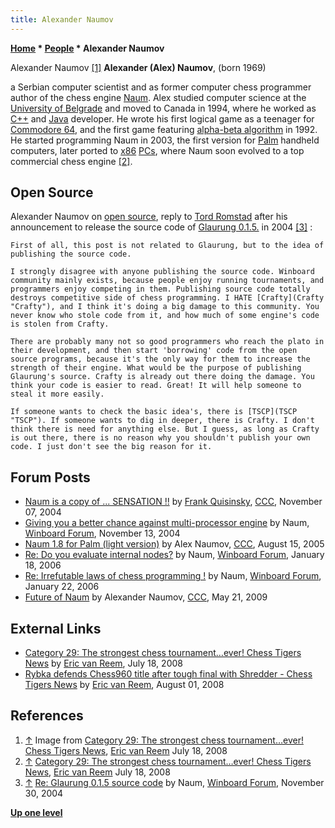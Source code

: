 ```yaml
---
title: Alexander Naumov
---
```

**[Home](Home "Home") * [People](People "People") * Alexander Naumov**

[](http://chesstigers.de/index_news.php?id=1406&rubrik=6&PHPSESSID=415fbdd3bf40f39df9e68b5bf096434f) Alexander Naumov <a id="cite-note-1" href="#cite-ref-1">[1]</a>
**Alexander (Alex) Naumov**, (born 1969)

a Serbian computer scientist and as former computer chess programmer author of the chess engine [Naum](Naum "Naum"). Alex studied computer science at the [University of Belgrade](https://en.wikipedia.org/wiki/University_of_Belgrade) and moved to Canada in 1994, where he worked as [C++](Cpp "Cpp") and [Java](Java "Java") developer. He wrote his first logical game as a teenager for [Commodore 64](Commodore_64 "Commodore 64"), and the first game featuring [alpha-beta algorithm](Alpha-Beta "Alpha-Beta") in 1992. He started programming Naum in 2003, the first version for [Palm](index.php?title=Palm&action=edit&redlink=1 "Palm (page does not exist)") handheld computers, later ported to [x86](X86 "X86") [PCs](IBM_PC "IBM PC"), where Naum soon evolved to a top commercial chess engine <a id="cite-note-2" href="#cite-ref-2">[2]</a>.

## Open Source

Alexander Naumov on [open source](Category:Open_Source "Category:Open Source"), reply to [Tord Romstad](Tord_Romstad "Tord Romstad") after his announcement to release the source code of [Glaurung 0.1.5.](Glaurung "Glaurung") in 2004 <a id="cite-note-3" href="#cite-ref-3">[3]</a> :

```
First of all, this post is not related to Glaurung, but to the idea of publishing the source code.

```

```
I strongly disagree with anyone publishing the source code. Winboard community mainly exists, because people enjoy running tournaments, and programmers enjoy competing in them. Publishing source code totally destroys competitive side of chess programming. I HATE [Crafty](Crafty "Crafty"), and I think it's doing a big damage to this community. You never know who stole code from it, and how much of some engine's code is stolen from Crafty.

```

```
There are probably many not so good programmers who reach the plato in their development, and then start 'borrowing' code from the open source programs, because it's the only way for them to increase the strength of their engine. What would be the purpose of publishing Glaurung's source. Crafty is already out there doing the damage. You think your code is easier to read. Great! It will help someone to steal it more easily.

```

```
If someone wants to check the basic idea's, there is [TSCP](TSCP "TSCP"). If someone wants to dig in deeper, there is Crafty. I don't think there is need for anything else. But I guess, as long as Crafty is out there, there is no reason why you shouldn't publish your own code. I just don't see the big reason for it. 

```

## Forum Posts

- [Naum is a copy of ... SENSATION !!](https://www.stmintz.com/ccc/index.php?id=394866) by [Frank Quisinsky](Frank_Quisinsky "Frank Quisinsky"), [CCC](CCC "CCC"), November 07, 2004
- [Giving you a better chance against multi-processor engine](http://www.open-aurec.com/wbforum/viewtopic.php?f=4&t=585&p=2258#p2236) by Naum, [Winboard Forum](Computer_Chess_Forums "Computer Chess Forums"), November 13, 2004
- [Naum 1.8 for Palm (light version)](https://www.stmintz.com/ccc/index.php?id=442233) by Alex Naumov, [CCC](CCC "CCC"), August 15, 2005
- [Re: Do you evaluate internal nodes?](http://www.open-aurec.com/wbforum/viewtopic.php?f=4&t=4155#p21405) by Naum, [Winboard Forum](Computer_Chess_Forums "Computer Chess Forums"), January 18, 2006
- [Re: Irrefutable laws of chess programming !](http://www.open-aurec.com/wbforum/viewtopic.php?f=4&t=4197#p21614) by Naum, [Winboard Forum](Computer_Chess_Forums "Computer Chess Forums"), January 22, 2006
- [Future of Naum](http://www.talkchess.com/forum/viewtopic.php?t=28043&) by Alexander Naumov, [CCC](CCC "CCC"), May 21, 2009

## External Links

- [Category 29: The strongest chess tournament…ever! Chess Tigers News](http://chesstigers.de/index_news.php?id=1406&rubrik=6&PHPSESSID=415fbdd3bf40f39df9e68b5bf096434f) by [Eric van Reem](Eric_van_Reem "Eric van Reem"), July 18, 2008
- [Rybka defends Chess960 title after tough final with Shredder - Chess Tigers News](http://chesstigers.de/index_news.php?id=1455&rubrik=6&PHPSESSID=9d16569d5cd804d61d9d5b2197ba5b09) by [Eric van Reem](Eric_van_Reem "Eric van Reem"), August 01, 2008

## References

1. <a id="cite-ref-1" href="#cite-note-1">↑</a> Image from [Category 29: The strongest chess tournament…ever! Chess Tigers News](http://chesstigers.de/index_news.php?id=1406&rubrik=6&PHPSESSID=415fbdd3bf40f39df9e68b5bf096434f), [Eric van Reem](Eric_van_Reem "Eric van Reem") July 18, 2008
1. <a id="cite-ref-2" href="#cite-note-2">↑</a> [Category 29: The strongest chess tournament…ever! Chess Tigers News](http://chesstigers.de/index_news.php?id=1406&rubrik=6&PHPSESSID=415fbdd3bf40f39df9e68b5bf096434f), [Eric van Reem](Eric_van_Reem "Eric van Reem") July 18, 2008
1. <a id="cite-ref-3" href="#cite-note-3">↑</a> [Re: Glaurung 0.1.5 source code](http://www.open-aurec.com/wbforum/viewtopic.php?f=4&t=818#p3435) by Naum, [Winboard Forum](Computer_Chess_Forums "Computer Chess Forums"), November 30, 2004

**[Up one level](People "People")**

